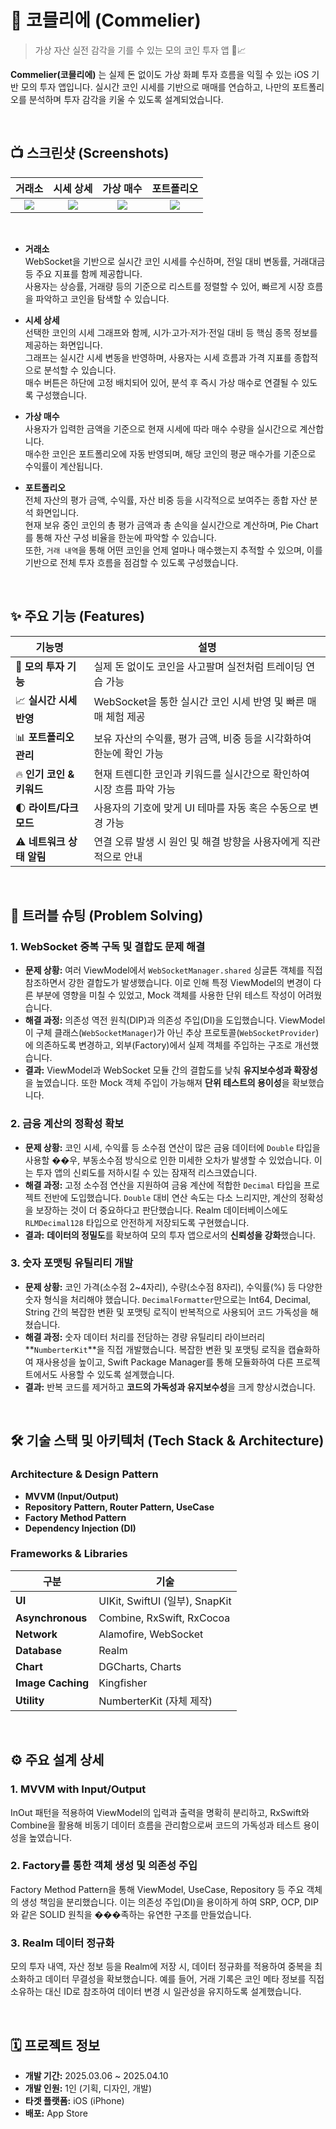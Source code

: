 # 🍷 코믈리에 (Commelier)
> 가상 자산 실전 감각을 기를 수 있는 모의 코인 투자 앱 💸📈

**Commelier(코믈리에)** 는 실제 돈 없이도 가상 화폐 투자 흐름을 익힐 수 있는 iOS 기반 모의 투자 앱입니다. 실시간 코인 시세를 기반으로 매매를 연습하고, 나만의 포트폴리오를 분석하며 투자 감각을 키울 수 있도록 설계되었습니다.

<br>

## 📺 스크린샷 (Screenshots)

| 거래소 | 시세 상세 | 가상 매수 | 포트폴리오 |
|:--:|:--:|:--:|:--:|
| ![](./screenshot1.png) | ![](./screenshot2.png) | ![](./screenshot3.png) | ![](./screenshot4.png) |

<br>

- **거래소**  
  WebSocket을 기반으로 실시간 코인 시세를 수신하며, 전일 대비 변동률, 거래대금 등 주요 지표를 함께 제공합니다.  
  사용자는 상승률, 거래량 등의 기준으로 리스트를 정렬할 수 있어, 빠르게 시장 흐름을 파악하고 코인을 탐색할 수 있습니다.

- **시세 상세**  
  선택한 코인의 시세 그래프와 함께, 시가·고가·저가·전일 대비 등 핵심 종목 정보를 제공하는 화면입니다.  
  그래프는 실시간 시세 변동을 반영하며, 사용자는 시세 흐름과 가격 지표를 종합적으로 분석할 수 있습니다.  
  매수 버튼은 하단에 고정 배치되어 있어, 분석 후 즉시 가상 매수로 연결될 수 있도록 구성했습니다.

- **가상 매수**  
  사용자가 입력한 금액을 기준으로 현재 시세에 따라 매수 수량을 실시간으로 계산합니다.  
  매수한 코인은 포트폴리오에 자동 반영되며, 해당 코인의 평균 매수가를 기준으로 수익률이 계산됩니다.

- **포트폴리오**  
  전체 자산의 평가 금액, 수익률, 자산 비중 등을 시각적으로 보여주는 종합 자산 분석 화면입니다.  
  현재 보유 중인 코인의 총 평가 금액과 총 손익을 실시간으로 계산하며, Pie Chart를 통해 자산 구성 비율을 한눈에 파악할 수 있습니다.  
  또한, `거래 내역`을 통해 어떤 코인을 언제 얼마나 매수했는지 추적할 수 있으며, 이를 기반으로 전체 투자 흐름을 점검할 수 있도록 구성했습니다.

<br>

## ✨ 주요 기능 (Features)

| 기능명 | 설명 |
|---|---|
| 💸 **모의 투자 기능** | 실제 돈 없이도 코인을 사고팔며 실전처럼 트레이딩 연습 가능 |
| 📈 **실시간 시세 반영** | WebSocket을 통한 실시간 코인 시세 반영 및 빠른 매매 체험 제공 |
| 📊 **포트폴리오 관리** | 보유 자산의 수익률, 평가 금액, 비중 등을 시각화하여 한눈에 확인 가능 |
| 🔥 **인기 코인 & 키워드** | 현재 트렌디한 코인과 키워드를 실시간으로 확인하여 시장 흐름 파악 가능 |
| 🌓 **라이트/다크 모드** | 사용자의 기호에 맞게 UI 테마를 자동 혹은 수동으로 변경 가능 |
| ⚠️ **네트워크 상태 알림** | 연결 오류 발생 시 원인 및 해결 방향을 사용자에게 직관적으로 안내 |

<br>

## 🤔 트러블 슈팅 (Problem Solving)

### 1. WebSocket 중복 구독 및 결합도 문제 해결
- **문제 상황:** 여러 ViewModel에서 `WebSocketManager.shared` 싱글톤 객체를 직접 참조하면서 강한 결합도가 발생했습니다. 이로 인해 특정 ViewModel의 변경이 다른 부분에 영향을 미칠 수 있었고, Mock 객체를 사용한 단위 테스트 작성이 어려웠습니다.
- **해결 과정:** 의존성 역전 원칙(DIP)과 의존성 주입(DI)을 도입했습니다. ViewModel이 구체 클래스(`WebSocketManager`)가 아닌 추상 프로토콜(`WebSocketProvider`)에 의존하도록 변경하고, 외부(Factory)에서 실제 객체를 주입하는 구조로 개선했습니다.
- **결과:** ViewModel과 WebSocket 모듈 간의 결합도를 낮춰 **유지보수성과 확장성**을 높였습니다. 또한 Mock 객체 주입이 가능해져 **단위 테스트의 용이성**을 확보했습니다.

### 2. 금융 계산의 정확성 확보
- **문제 상황:** 코인 시세, 수익률 등 소수점 연산이 많은 금융 데이터에 `Double` 타입을 사용할 ��우, 부동소수점 방식으로 인한 미세한 오차가 발생할 수 있었습니다. 이는 투자 앱의 신뢰도를 저하시킬 수 있는 잠재적 리스크였습니다.
- **해결 과정:** 고정 소수점 연산을 지원하여 금융 계산에 적합한 `Decimal` 타입을 프로젝트 전반에 도입했습니다. `Double` 대비 연산 속도는 다소 느리지만, 계산의 정확성을 보장하는 것이 더 중요하다고 판단했습니다. Realm 데이터베이스에도 `RLMDecimal128` 타입으로 안전하게 저장되도록 구현했습니다.
- **결과:** **데이터의 정밀도**를 확보하여 모의 투자 앱으로서의 **신뢰성을 강화**했습니다.

### 3. 숫자 포맷팅 유틸리티 개발
- **문제 상황:** 코인 가격(소수점 2~4자리), 수량(소수점 8자리), 수익률(%) 등 다양한 숫자 형식을 처리해야 했습니다. `DecimalFormatter`만으로는 Int64, Decimal, String 간의 복잡한 변환 및 포맷팅 로직이 반복적으로 사용되어 코드 가독성을 해쳤습니다.
- **해결 과정:** 숫자 데이터 처리를 전담하는 경량 유틸리티 라이브러리 **`NumberterKit`**을 직접 개발했습니다. 복잡한 변환 및 포맷팅 로직을 캡슐화하여 재사용성을 높이고, Swift Package Manager를 통해 모듈화하여 다른 프로젝트에서도 사용할 수 있도록 설계했습니다.
- **결과:** 반복 코드를 제거하고 **코드의 가독성과 유지보수성**을 크게 향상시켰습니다.

<br>

## 🛠️ 기술 스택 및 아키텍처 (Tech Stack & Architecture)

### Architecture & Design Pattern
- **MVVM (Input/Output)**
- **Repository Pattern, Router Pattern, UseCase**
- **Factory Method Pattern**
- **Dependency Injection (DI)**

### Frameworks & Libraries
| 구분 | 기술 |
|---|---|
| **UI** | UIKit, SwiftUI (일부), SnapKit |
| **Asynchronous** | Combine, RxSwift, RxCocoa |
| **Network** | Alamofire, WebSocket |
| **Database** | Realm |
| **Chart** | DGCharts, Charts |
| **Image Caching**| Kingfisher |
| **Utility** | NumberterKit (자체 제작) |

<br>

## ⚙️ 주요 설계 상세

### 1. MVVM with Input/Output
InOut 패턴을 적용하여 ViewModel의 입력과 출력을 명확히 분리하고, RxSwift와 Combine을 활용해 비동기 데이터 흐름을 관리함으로써 코드의 가독성과 테스트 용이성을 높였습니다.

### 2. Factory를 통한 객체 생성 및 의존성 주입
Factory Method Pattern을 통해 ViewModel, UseCase, Repository 등 주요 객체의 생성 책임을 분리했습니다. 이는 의존성 주입(DI)을 용이하게 하여 SRP, OCP, DIP와 같은 SOLID 원칙을 ���족하는 유연한 구조를 만들었습니다.

### 3. Realm 데이터 정규화
모의 투자 내역, 자산 정보 등을 Realm에 저장 시, 데이터 정규화를 적용하여 중복을 최소화하고 데이터 무결성을 확보했습니다. 예를 들어, 거래 기록은 코인 메타 정보를 직접 소유하는 대신 ID로 참조하여 데이터 변경 시 일관성을 유지하도록 설계했습니다.

<br>

## 🗓️ 프로젝트 정보
- **개발 기간:** 2025.03.06 ~ 2025.04.10
- **개발 인원:** 1인 (기획, 디자인, 개발)
- **타겟 플랫폼:** iOS (iPhone)
- **배포:** App Store
